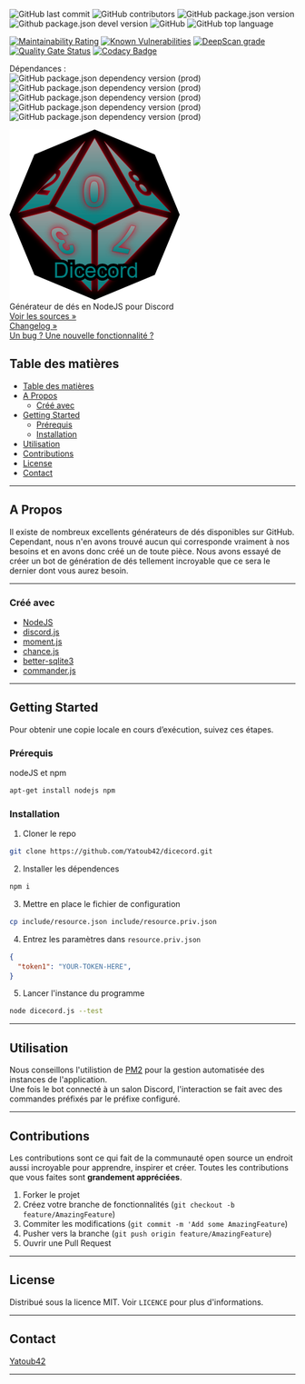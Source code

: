 ![GitHub last commit](https://img.shields.io/github/last-commit/Yatoub42/dicecord.svg?style=flat-square)
![GitHub contributors](https://img.shields.io/github/contributors/Yatoub42/dicecord.svg?style=flat-square)
![GitHub package.json version](https://img.shields.io/github/package-json/v/Yatoub42/dicecord/master?style=flat-square)
![Github package.json devel version](https://img.shields.io/github/package-json/v/Yatoub42/dicecord/devel?style=flat-square)
![GitHub](https://img.shields.io/github/license/Yatoub42/dicecord.svg?style=flat-square)
![GitHub top language](https://img.shields.io/github/languages/top/Yatoub42/dicecord.svg?style=flat-square)

[![Maintainability Rating](https://sonarcloud.io/api/project_badges/measure?project=Yatoub42_dicecord&metric=sqale_rating)](https://sonarcloud.io/dashboard?id=Yatoub42_dicecord)
[![Known Vulnerabilities](https://snyk.io/test/github/Yatoub42/dicecord/badge.svg?targetFile=package.json)](https://snyk.io/test/github/Yatoub42/dicecord?targetFile=package.json)
[![DeepScan grade](https://deepscan.io/api/teams/4033/projects/5839/branches/46510/badge/grade.svg)](https://deepscan.io/dashboard#view=project&tid=4033&pid=5839&bid=46510)
[![Quality Gate Status](https://sonarcloud.io/api/project_badges/measure?project=Yatoub42_dicecord&metric=alert_status)](https://sonarcloud.io/dashboard?id=Yatoub42_dicecord)
[![Codacy Badge](https://api.codacy.com/project/badge/Grade/a618051850ac45279a004c69b0e3e400)](https://www.codacy.com/app/Yatoub42/dicecord?utm_source=github.com&amp;utm_medium=referral&amp;utm_content=Yatoub42/dicecord&amp;utm_campaign=Badge_Grade)  

Dépendances :  
![GitHub package.json dependency version (prod)](https://img.shields.io/github/package-json/dependency-version/Yatoub42/dicecord/discord.js.svg?style=flat-square)
![GitHub package.json dependency version (prod)](https://img.shields.io/github/package-json/dependency-version/Yatoub42/dicecord/better-sqlite3.svg?style=flat-square)
![GitHub package.json dependency version (prod)](https://img.shields.io/github/package-json/dependency-version/Yatoub42/dicecord/commander.svg?style=flat-square)
![GitHub package.json dependency version (prod)](https://img.shields.io/github/package-json/dependency-version/Yatoub42/dicecord/moment.svg?style=flat-square)
![GitHub package.json dependency version (prod)](https://img.shields.io/github/package-json/dependency-version/Yatoub42/dicecord/chance.svg?style=flat-square)

<!-- PROJECT LOGO -->
![GitHub Logo](include/logo.png)  
Générateur de dés en NodeJS pour Discord  
[Voir les sources »](https://github.com/Yatoub42/dicecord)  
[Changelog »](https://github.com/Yatoub42/dicecord/blob/master/CHANGELOG.md)  
[Un bug ? Une nouvelle fonctionnalité ?](https://github.com/Yatoub42/dicecord/issues)

<!-- TABLE OF CONTENTS -->
## Table des matières

- [Table des matières](#Table-des-mati%C3%A8res)
- [A Propos](#A-Propos)
  - [Créé avec](#Cr%C3%A9%C3%A9-avec)
- [Getting Started](#Getting-Started)
  - [Prérequis](#Pr%C3%A9requis)
  - [Installation](#Installation)
- [Utilisation](#Utilisation)
- [Contributions](#Contributions)
- [License](#License)
- [Contact](#Contact)

----

<!-- ABOUT THE PROJECT -->
## A Propos

 Il existe de nombreux excellents générateurs de dés disponibles sur GitHub. Cependant, nous n'en avons trouvé aucun qui corresponde vraiment à nos besoins et en avons donc créé un de toute pièce. Nous avons essayé de créer un bot de génération de dés tellement incroyable que ce sera le dernier dont vous aurez besoin.

----

### Créé avec

- [NodeJS](https://nodejs.org/en/about/)  
- [discord.js](https://discord.js.org/#/)  
- [moment.js](https://momentjs.com/)  
- [chance.js](https://chancejs.com/)  
- [better-sqlite3](https://www.npmjs.com/package/better-sqlite3)  
- [commander.js](https://github.com/tj/commander.js/)  

----

<!-- GETTING STARTED -->
## Getting Started

 Pour obtenir une copie locale en cours d’exécution, suivez ces étapes.

### Prérequis

 nodeJS et npm

 ``` sh
 apt-get install nodejs npm
 ```

### Installation

1. Cloner le repo  

  ``` sh
  git clone https://github.com/Yatoub42/dicecord.git
  ```

2. Installer les dépendences  

  ``` sh
  npm i
  ```

3. Mettre en place le fichier de configuration  

  ``` sh
  cp include/resource.json include/resource.priv.json
  ```

4. Entrez les paramètres dans `resource.priv.json`  

  ``` json
  {
    "token1": "YOUR-TOKEN-HERE",
  }
  ```

5. Lancer l'instance du programme  

  ``` sh
  node dicecord.js --test
  ```

----

<!-- USAGE EXAMPLES -->
## Utilisation

 Nous conseillons l'utilistion de [PM2](https://pm2.io/doc/en/runtime/overview/) pour la gestion automatisée des instances de l'application.  
 Une fois le bot connecté à un salon Discord, l'interaction se fait avec des commandes préfixés par le préfixe configuré.  

----
<!-- CONTRIBUTING -->
## Contributions

 Les contributions sont ce qui fait de la communauté open source un endroit aussi incroyable pour apprendre, inspirer et créer. Toutes les contributions que vous faites sont **grandement appréciées**.

1. Forker le projet  
2. Créez votre branche de fonctionnalités (`git checkout -b feature/AmazingFeature`)  
3. Commiter les modifications (`git commit -m 'Add some AmazingFeature`)  
4. Pusher vers la branche (`git push origin feature/AmazingFeature`)  
5. Ouvrir une Pull Request  

----
<!-- LICENSE -->
## License

 Distribué sous la licence MIT. Voir `LICENCE` pour plus d'informations.  

----
<!-- CONTACT -->
## Contact

 [Yatoub42](https://github.com/Yatoub42)

----
